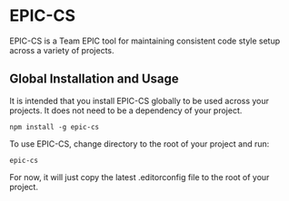 # EPIC-CS

EPIC-CS is a Team EPIC tool for maintaining consistent code style setup across a variety of projects.

## Global Installation and Usage

It is intended that you install EPIC-CS globally to be used across your projects.
It does not need to be a dependency of your project.

```shell
npm install -g epic-cs
```

To use EPIC-CS, change directory to the root of your project and run:
```shell
epic-cs
```

For now, it will just copy the latest .editorconfig file to the root of your project.
